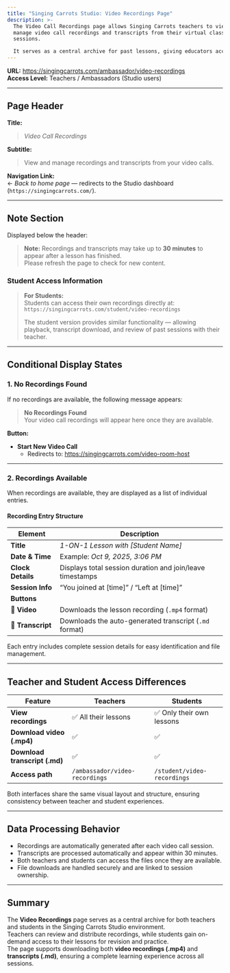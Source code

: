 ```yaml
---
title: "Singing Carrots Studio: Video Recordings Page"
description: >-
  The Video Call Recordings page allows Singing Carrots teachers to view and
  manage video call recordings and transcripts from their virtual classroom
  sessions.  

  It serves as a central archive for past lessons, giving educators access to both the video files and automatically generated transcripts.
---
```


**URL:** <https://singingcarrots.com/ambassador/video-recordings>  
**Access Level:** Teachers / Ambassadors (Studio users)

---

## Page Header
**Title:**  
> *Video Call Recordings*

**Subtitle:**  
> View and manage recordings and transcripts from your video calls.

**Navigation Link:**  
← *Back to home page* — redirects to the Studio dashboard (`https://singingcarrots.com/`).

---

## Note Section
Displayed below the header:

> **Note:** Recordings and transcripts may take up to **30 minutes** to appear after a lesson has finished.  
> Please refresh the page to check for new content.

### Student Access Information
> **For Students:**  
> Students can access their own recordings directly at:  
> `https://singingcarrots.com/student/video-recordings`  
>  
> The student version provides similar functionality — allowing playback, transcript download, and review of past sessions with their teacher.

---

## Conditional Display States

### 1. No Recordings Found
If no recordings are available, the following message appears:

> **No Recordings Found**  
> Your video call recordings will appear here once they are available.

**Button:**  
- **Start New Video Call**  
  - Redirects to: <https://singingcarrots.com/video-room-host>

---

### 2. Recordings Available
When recordings are available, they are displayed as a list of individual entries.

#### **Recording Entry Structure**
| Element | Description |
|----------|-------------|
| **Title** | *1-ON-1 Lesson with [Student Name]* |
| **Date & Time** | Example: *Oct 9, 2025, 3:06 PM* |
| **Clock Details** | Displays total session duration and join/leave timestamps |
| **Session Info** | “You joined at [time]” / “Left at [time]” |
| **Buttons** |  |
| 🎥 **Video** | Downloads the lesson recording (`.mp4` format) |
| 📝 **Transcript** | Downloads the auto-generated transcript (`.md` format) |

Each entry includes complete session details for easy identification and file management.

---

## Teacher and Student Access Differences

| Feature | Teachers | Students |
|----------|-----------|-----------|
| **View recordings** | ✅ All their lessons | ✅ Only their own lessons |
| **Download video (.mp4)** | ✅ | ✅ |
| **Download transcript (.md)** | ✅ | ✅ |
| **Access path** | `/ambassador/video-recordings` | `/student/video-recordings` |

Both interfaces share the same visual layout and structure, ensuring consistency between teacher and student experiences.

---

## Data Processing Behavior
- Recordings are automatically generated after each video call session.  
- Transcripts are processed automatically and appear within 30 minutes.  
- Both teachers and students can access the files once they are available.  
- File downloads are handled securely and are linked to session ownership.

---

## Summary
The **Video Recordings** page serves as a central archive for both teachers and students in the Singing Carrots Studio environment.  
Teachers can review and distribute recordings, while students gain on-demand access to their lessons for revision and practice.  
The page supports downloading both **video recordings (.mp4)** and **transcripts (.md)**, ensuring a complete learning experience across all sessions.
